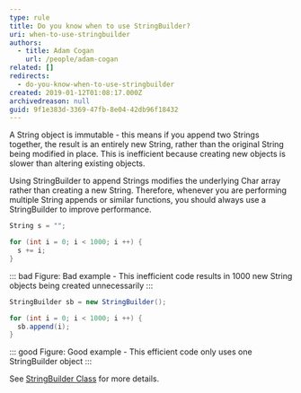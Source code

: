 ```yaml
---
type: rule
title: Do you know when to use StringBuilder?
uri: when-to-use-stringbuilder
authors: 
  - title: Adam Cogan
    url: /people/adam-cogan
related: []
redirects:
  - do-you-know-when-to-use-stringbuilder
created: 2019-01-12T01:08:17.000Z
archivedreason: null
guid: 9f1e383d-3369-47fb-8e04-42db96f18432
---
```


A String object is immutable - this means if you append two Strings together, the result is an entirely new String, rather than the original String being modified in place. This is inefficient because creating new objects is slower than altering existing objects.

Using StringBuilder to append Strings modifies the underlying Char array rather than creating a new String. Therefore, whenever you are performing multiple String appends or similar functions, you should always use a StringBuilder to improve performance.

<!--endintro-->

```cs
String s = "";

for (int i = 0; i < 1000; i ++) {
  s += i;
}
```
::: bad
Figure: Bad example - This inefficient code results in 1000 new String objects being created unnecessarily
:::

```cs
StringBuilder sb = new StringBuilder();

for (int i = 0; i < 1000; i ++) {
  sb.append(i);
}
```
::: good
Figure: Good example - This efficient code only uses one StringBuilder object
:::

See [StringBuilder Class](https://learn.microsoft.com/en-us/dotnet/api/system.text.stringbuilder?view=net-7.0) for more details.
